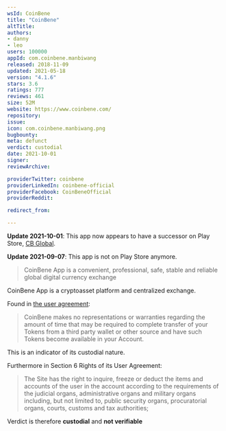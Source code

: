```yaml
---
wsId: CoinBene
title: "CoinBene"
altTitle: 
authors:
- danny
- leo
users: 100000
appId: com.coinbene.manbiwang
released: 2018-11-09
updated: 2021-05-18
version: "4.1.6"
stars: 3.6
ratings: 777
reviews: 461
size: 52M
website: https://www.coinbene.com/
repository: 
issue: 
icon: com.coinbene.manbiwang.png
bugbounty: 
meta: defunct
verdict: custodial
date: 2021-10-01
signer: 
reviewArchive:

providerTwitter: coinbene
providerLinkedIn: coinbene-official
providerFacebook: CoinBeneOfficial
providerReddit: 

redirect_from:

---
```


**Update 2021-10-01**: This app now appears to have a successor on Play Store, [CB Global](https://play.google.com/store/apps/details?id=com.mingyue.liuli).

**Update 2021-09-07**: This app is not on Play Store anymore.

> CoinBene App is a convenient, professional, safe, stable and reliable global digital currency exchange

CoinBene App is a cryptoasset platform and centralized exchange.

Found in [the user agreement](https://www.coinbene.com/uc/userAgreement):

> CoinBene makes no representations or warranties regarding the amount of time that may be required to complete transfer of your Tokens from a third party wallet or other source and have such Tokens become available in your Account.

This is an indicator of its custodial nature.

Furthermore in Section 6 Rights of its User Agreement:

> The Site has the right to inquire, freeze or deduct the items and accounts of the user in the account according to the requirements of the judicial organs, administrative organs and military organs including, but not limited to, public security organs, procuratorial organs, courts, customs and tax authorities;

Verdict is therefore **custodial** and **not verifiable**
